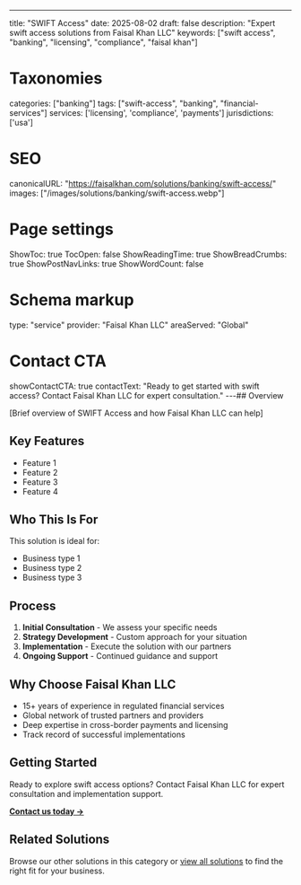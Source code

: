 ---
title: "SWIFT Access"
date: 2025-08-02
draft: false
description: "Expert swift access solutions from Faisal Khan LLC"
keywords: ["swift access", "banking", "licensing", "compliance", "faisal khan"]

# Taxonomies
categories: ["banking"]
tags: ["swift-access", "banking", "financial-services"]
services: ['licensing', 'compliance', 'payments']
jurisdictions: ['usa']

# SEO
canonicalURL: "https://faisalkhan.com/solutions/banking/swift-access/"
images: ["/images/solutions/banking/swift-access.webp"]

# Page settings
ShowToc: true
TocOpen: false
ShowReadingTime: true
ShowBreadCrumbs: true
ShowPostNavLinks: true
ShowWordCount: false

# Schema markup
type: "service"
provider: "Faisal Khan LLC"
areaServed: "Global"

# Contact CTA
showContactCTA: true
contactText: "Ready to get started with swift access? Contact Faisal Khan LLC for expert consultation."
---## Overview

[Brief overview of SWIFT Access and how Faisal Khan LLC can help]

## Key Features

- Feature 1
- Feature 2  
- Feature 3
- Feature 4

## Who This Is For

This solution is ideal for:

- Business type 1
- Business type 2
- Business type 3

## Process

1. **Initial Consultation** - We assess your specific needs
2. **Strategy Development** - Custom approach for your situation  
3. **Implementation** - Execute the solution with our partners
4. **Ongoing Support** - Continued guidance and support

## Why Choose Faisal Khan LLC

- 15+ years of experience in regulated financial services
- Global network of trusted partners and providers
- Deep expertise in cross-border payments and licensing
- Track record of successful implementations

## Getting Started

Ready to explore swift access options? Contact Faisal Khan LLC for expert consultation and implementation support.

**[Contact us today →](mailto:contact@faisalkhan.com)**

## Related Solutions

Browse our other solutions in this category or [view all solutions](/solutions/) to find the right fit for your business.
